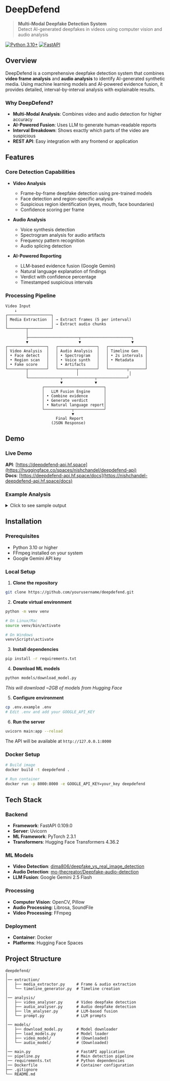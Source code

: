 # DeepDefend

> **Multi-Modal Deepfake Detection System**  
> Detect AI-generated deepfakes in videos using computer vision and audio analysis

[![Python 3.10+](https://img.shields.io/badge/python-3.10+-blue.svg)](https://www.python.org/downloads/)
[![FastAPI](https://img.shields.io/badge/FastAPI-0.115.5-009688.svg)](https://fastapi.tiangolo.com)

## Overview

DeepDefend is a comprehensive deepfake detection system that combines **video frame analysis** and **audio analysis** to identify AI-generated synthetic media. Using machine learning models and AI-powered evidence fusion, it provides detailed, interval-by-interval analysis with explainable results.

### Why DeepDefend?

- **Multi-Modal Analysis**: Combines video and audio detection for higher accuracy
- **AI-Powered Fusion**: Uses LLM to generate human-readable reports
- **Interval Breakdown**: Shows exactly which parts of the video are suspicious
- **REST API**: Easy integration with any frontend or application

## Features

### Core Detection Capabilities

- **Video Analysis**
  - Frame-by-frame deepfake detection using pre-trained models
  - Face detection and region-specific analysis
  - Suspicious region identification (eyes, mouth, face boundaries)
  - Confidence scoring per frame

- **Audio Analysis**
  - Voice synthesis detection
  - Spectrogram analysis for audio artifacts
  - Frequency pattern recognition
  - Audio splicing detection

- **AI-Powered Reporting**
  - LLM-based evidence fusion (Google Gemini)
  - Natural language explanation of findings
  - Verdict with confidence percentage
  - Timestamped suspicious intervals

### Processing Pipeline

```
Video Input
    ↓
┌───────────────────┐
│ Media Extraction  │ → Extract frames (5 per interval)
│                   │ → Extract audio chunks
└────────┬──────────┘
         │
         ├──────────────────────┬──────────────────────┐
         ▼                      ▼                      ▼
┌─────────────────┐   ┌─────────────────┐   ┌────────────────┐
│ Video Analysis  │   │ Audio Analysis  │   │ Timeline Gen   │
│ • Face detect   │   │ • Spectrogram   │   │ • 2s intervals │
│ • Region scan   │   │ • Voice synth   │   │ • Metadata     │
│ • Fake score    │   │ • Artifacts     │   │                │
└────────┬────────┘   └────────┬────────┘   └────────┬───────┘
         │                     │                      │
         └──────────────┬──────────────┬─────────────┘
                        ▼              ▼
                ┌──────────────────────────┐
                │   LLM Fusion Engine      │
                │ • Combine evidence       │
                │ • Generate verdict       │
                │ • Natural language report│
                └────────────┬─────────────┘
                             ▼
                      Final Report
                    (JSON Response)
```

## Demo

### Live Demo
**API**: [https://deepdefend-api.hf.space](https://huggingface.co/spaces/nishchandel/deepdefend-api)  
**Docs**: [https://deepdefend-api.hf.space/docs](https://nishchandel-deepdefend-api.hf.space/docs)

### Example Analysis

<details>
<summary>Click to see sample output</summary>

```json
{
  "verdict": "DEEPFAKE",
  "confidence": 87.5,
  "overall_scores": {
    "overall_video_score": 0.823,
    "overall_audio_score": 0.756,
    "overall_combined_score": 0.789
  },
  "detailed_analysis": "This video shows strong indicators of deepfake manipulation...",
  "suspicious_intervals": [
    {
      "interval": "4.0-6.0",
      "video_score": 0.891,
      "audio_score": 0.834,
      "video_regions": ["eyes", "mouth"],
      "audio_regions": ["voice_synthesis_artifacts"]
    }
  ],
  "total_intervals_analyzed": 15,
  "video_info": {
    "duration": 12.498711111111112,
    "fps": 29.923085402583734,
    "total_frames": 374,
    "file_size_mb": 31.36
  },
  "analysis_id": "4cd98ea5-8c14-4cae-8da4-689345b0aabc",
  "timestamp": "2025-10-10T23:34:35.724916"
}
```
</details>

## Installation

### Prerequisites

- Python 3.10 or higher
- FFmpeg installed on your system
- Google Gemini API key 

### Local Setup

1. **Clone the repository**
```bash
git clone https://github.com/yourusername/deepdefend.git
```

2. **Create virtual environment**
```bash
python -m venv venv

# On Linux/Mac
source venv/bin/activate

# On Windows
venv\Scripts\activate
```

3. **Install dependencies**
```bash
pip install -r requirements.txt
```

4. **Download ML models**
```bash
python models/download_model.py
```
*This will download ~2GB of models from Hugging Face*

5. **Configure environment**
```bash
cp .env.example .env
# Edit .env and add your GOOGLE_API_KEY
```

6. **Run the server**
```bash
uvicorn main:app --reload
```

The API will be available at `http://127.0.0.1:8000`

### Docker Setup

```bash
# Build image
docker build -t deepdefend .

# Run container
docker run -p 8000:8000 -e GOOGLE_API_KEY=your_key deepdefend
```

## Tech Stack

### Backend
- **Framework**: FastAPI 0.109.0
- **Server**: Uvicorn
- **ML Framework**: PyTorch 2.3.1
- **Transformers**: Hugging Face Transformers 4.36.2

### ML Models
- **Video Detection**: [dima806/deepfake_vs_real_image_detection](https://huggingface.co/dima806/deepfake_vs_real_image_detection)
- **Audio Detection**: [mo-thecreator/Deepfake-audio-detection](https://huggingface.co/mo-thecreator/Deepfake-audio-detection)
- **LLM Fusion**: Google Gemini 2.5 Flash

### Processing
- **Computer Vision**: OpenCV, Pillow
- **Audio Processing**: Librosa, SoundFile
- **Video Processing**: FFmpeg

### Deployment
- **Container**: Docker
- **Platforms**: Hugging Face Spaces

## Project Structure

```
deepdefend/
│   
│── extraction/
│   ├── media_extractor.py     # Frame & audio extraction
│   └── timeline_generator.py  # Timeline creation
│
│── analysis/
│   ├── video_analyser.py      # Video deepfake detection
│   ├── audio_analyser.py      # Audio deepfake detection
│   ├── llm_analyser.py        # LLM-based fusion
│   └── prompt.py              # LLM prompts
│ 
│── models/
│   ├── download_model.py      # Model downloader
│   ├── load_models.py         # Model loader
│   ├── video_model/           # (Downloaded)
│   └── audio_model/           # (Downloaded)
│
│── main.py                    # FastAPI application
│── pipeline.py                # Main detection pipeline
│── requirements.txt           # Python dependencies
│── Dockerfile                 # Container configuration
├── .gitignore
└── README.md
```
